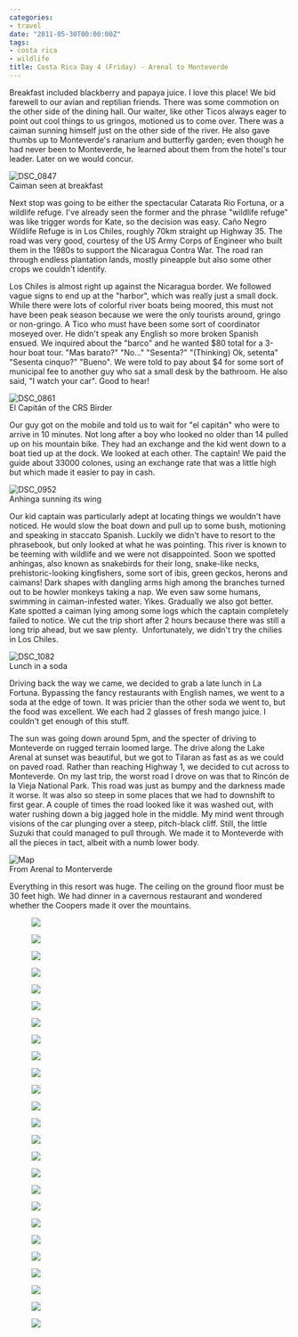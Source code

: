 ```yaml
---
categories:
- travel
date: "2011-05-30T00:00:00Z"
tags:
- costa rica
- wildlife
title: Costa Rica Day 4 (Friday) - Arenal to Monteverde
---
```

Breakfast included blackberry and papaya juice. I love this place! We bid farewell to our avian and reptilian friends. There was some commotion on the other side of the dining hall. Our waiter, like other Ticos always eager to point out cool things to us gringos, motioned us to come over. There was a caiman sunning himself just on the other side of the river. He also gave thumbs up to Monteverde's ranarium and butterfly garden; even though he had never been to Monteverde, he learned about them from the hotel's tour leader. Later on we would concur.

<img title="DSC_0847" src="http://yentran.isamonkey.org/gallery/costa-rica-4/dsc_0847.jpg" />
<figcaption>Caiman seen at breakfast</figcaption>

Next stop was going to be either the spectacular Catarata Rio Fortuna, or a wildlife refuge. I've already seen the former and the phrase "wildlife refuge" was like trigger words for Kate, so the decision was easy. Caño Negro Wildlife Refuge is in Los Chiles, roughly 70km straight up Highway 35. The road was very good, courtesy of the US Army Corps of Engineer who built them in the 1980s to support the Nicaragua Contra War. The road ran through endless plantation lands, mostly pineapple but also some other crops we couldn't identify.

Los Chiles is almost right up against the Nicaragua border. We followed vague signs to end up at the "harbor", which was really just a small dock. While there were lots of colorful river boats being moored, this must not have been peak season because we were the only tourists around, gringo or non-gringo. A Tico who must have been some sort of coordinator moseyed over. He didn't speak any English so more broken Spanish ensued. We inquired about the "barco" and he wanted $80 total for a 3-hour boat tour. "Mas barato?" "No..." "Sesenta?" "(Thinking) Ok, setenta" "Sesenta cinquo?" "Bueno". We were told to pay about $4 for some sort of municipal fee to another guy who sat a small desk by the bathroom. He also said, "I watch your car". Good to hear!

<img title="DSC_0861" src="http://yentran.isamonkey.org/gallery/costa-rica-4/dsc_0861.jpg" />
<figcaption>El Capitán of the CRS Birder</figcaption>

Our guy got on the mobile and told us to wait for "el capitán" who were to arrive in 10 minutes. Not long after a boy who looked no older than 14 pulled up on his mountain bike. They had an exchange and the kid went down to a boat tied up at the dock. We looked at each other. The captain! We paid the guide about 33000 colones, using an exchange rate that was a little high but which made it easier to pay in cash.

<img title="DSC_0952" src="http://yentran.isamonkey.org/gallery/costa-rica-4/dsc_0952.jpg" />
<figcaption>Anhinga sunning its wing</figcaption>

Our kid captain was particularly adept at locating things we wouldn't have noticed. He would slow the boat down and pull up to some bush, motioning and speaking in staccato Spanish. Luckily we didn't have to resort to the phrasebook, but only looked at what he was pointing. This river is known to be teeming with wildlife and we were not disappointed. Soon we spotted anhingas, also known as snakebirds for their long, snake-like necks, prehistoric-looking kingfishers, some sort of ibis, green geckos, herons and caimans! Dark shapes with dangling arms high among the branches turned out to be howler monkeys taking a nap. We even saw some humans, swimming in caiman-infested water. Yikes. Gradually we also got better. Kate spotted a caiman lying among some logs which the captain completely failed to notice. We cut the trip short after 2 hours because there was still a long trip ahead, but we saw plenty.  Unfortunately, we didn't try the chilies in Los Chiles.

<img title="DSC_1082" src="http://yentran.isamonkey.org/gallery/costa-rica-4/dsc_1082.jpg" />
<figcaption>Lunch in a soda</figcaption>

Driving back the way we came, we decided to grab a late lunch in La Fortuna. Bypassing the fancy restaurants with English names, we went to a soda at the edge of town. It was pricier than the other soda we went to, but the food was excellent. We each had 2 glasses of fresh mango juice. I couldn't get enough of this stuff.

The sun was going down around 5pm, and the specter of driving to Monteverde on rugged terrain loomed large. The drive along the Lake Arenal at sunset was beautiful, but we got to Tilaran as fast as as we could on paved road. Rather than reaching Highway 1, we decided to cut across to Monteverde. On my last trip, the worst road I drove on was that to Rincón de la Vieja National Park. This road was just as bumpy and the darkness made it worse. It was also so steep in some places that we had to downshift to first gear. A couple of times the road looked like it was washed out, with water rushing down a big jagged hole in the middle. My mind went through visions of the car plunging over a steep, pitch-black cliff. Still, the little Suzuki that could managed to pull through. We made it to Monteverde with all the pieces in tact, albeit with a numb lower body.

<img title="Map" src="http://yentran.isamonkey.org/gallery/costa-rica-4/costa-rica-4-map.jpg" />
<figcaption>From Arenal to Monterverde</figcaption>

Everything in this resort was huge. The ceiling on the ground floor must be 30 feet high. We had dinner in a cavernous restaurant and wondered whether the Coopers made it over the mountains.


<figure>
  <img src="http://yentran.isamonkey.org/gallery/costa-rica-4/dsc_0790.jpg" />
</figure>
<figure>
  <img src="http://yentran.isamonkey.org/gallery/costa-rica-4/dsc_0818.jpg" />
</figure>
<figure>
  <img src="http://yentran.isamonkey.org/gallery/costa-rica-4/dsc_0840.jpg" />
</figure>
<figure>
  <img src="http://yentran.isamonkey.org/gallery/costa-rica-4/dsc_0851.jpg" />
</figure>
<figure>
  <img src="http://yentran.isamonkey.org/gallery/costa-rica-4/dsc_0855.jpg" />
</figure>
<figure>
  <img src="http://yentran.isamonkey.org/gallery/costa-rica-4/dsc_0869.jpg" />
</figure>
<figure>
  <img src="http://yentran.isamonkey.org/gallery/costa-rica-4/dsc_0881.jpg" />
</figure>
<figure>
  <img src="http://yentran.isamonkey.org/gallery/costa-rica-4/dsc_0893.jpg" />
</figure>
<figure>
  <img src="http://yentran.isamonkey.org/gallery/costa-rica-4/dsc_0907.jpg" />
</figure>
<figure>
  <img src="http://yentran.isamonkey.org/gallery/costa-rica-4/dsc_0913.jpg" />
</figure>
<figure>
  <img src="http://yentran.isamonkey.org/gallery/costa-rica-4/dsc_0922.jpg" />
</figure>
<figure>
  <img src="http://yentran.isamonkey.org/gallery/costa-rica-4/dsc_0927.jpg" />
</figure>
<figure>
  <img src="http://yentran.isamonkey.org/gallery/costa-rica-4/dsc_0934.jpg" />
</figure>
<figure>
  <img src="http://yentran.isamonkey.org/gallery/costa-rica-4/dsc_0952.jpg" />
</figure>
<figure>
  <img src="http://yentran.isamonkey.org/gallery/costa-rica-4/dsc_0959.jpg" />
</figure>
<figure>
  <img src="http://yentran.isamonkey.org/gallery/costa-rica-4/dsc_0978.jpg" />
</figure>
<figure>
  <img src="http://yentran.isamonkey.org/gallery/costa-rica-4/dsc_0989.jpg" />
</figure>
<figure>
  <img src="http://yentran.isamonkey.org/gallery/costa-rica-4/dsc_1030.jpg" />
</figure>
<figure>
  <img src="http://yentran.isamonkey.org/gallery/costa-rica-4/dsc_1044.jpg" />
</figure>
<figure>
  <img src="http://yentran.isamonkey.org/gallery/costa-rica-4/dsc_1062.jpg" />
</figure>
<figure>
  <img src="http://yentran.isamonkey.org/gallery/costa-rica-4/dsc_1066.jpg" />
</figure>
<figure>
  <img src="http://yentran.isamonkey.org/gallery/costa-rica-4/dsc_1068.jpg" />
</figure>
<figure>
  <img src="http://yentran.isamonkey.org/gallery/costa-rica-4/dsc_1077.jpg" />
</figure>
<figure>
  <img src="http://yentran.isamonkey.org/gallery/costa-rica-4/dsc_1079.jpg" />
</figure>
<figure>
  <img src="http://yentran.isamonkey.org/gallery/costa-rica-4/dsc_1084.jpg" />
</figure>

</div>
